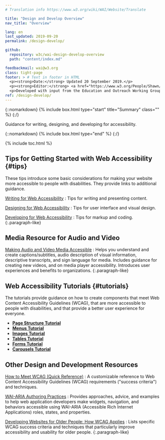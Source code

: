 ```yaml
---
# Translation info https://www.w3.org/wiki/WAI/Website/Translate

title: "Design and Develop Overview"
nav_title: "Overview"

lang: en
last_updated: 2019-09-20
permalink: /design-develop/

github:
  repository: w3c/wai-design-develop-overview
  path: "content/index.md"

feedbackmail: wai@w3.org
class: tight-page
footer: > # Text in footer in HTML
  <p><strong>Date:</strong> Updated 20 September 2019.</p>
  <p><strong>Editor:</strong> <a href="https://www.w3.org/People/Shawn/">Shawn Lawton Henry</a>.</p>
  <p>Developed with input from the Education and Outreach Working Group (<a href="http://www.w3.org/WAI/EO/">EOWG</a>).</p>
ref: /design-develop/
---
```


{::nomarkdown}
{% include box.html type="start" title="Summary" class="" %}
{:/}

Guidance for writing, designing, and developing for accessibility.

{::nomarkdown}
{% include box.html type="end" %}
{:/}


{% include toc.html %}

## Tips for Getting Started with Web Accessibility {#tips}

These tips introduce some basic considerations for making your website more accessible to people with disabilities. They provide links to additional guidance.

[Writing for Web Accessibility](/tips/writing/) 
: Tips for writing and presenting content.

[Designing for Web Accessibility](/tips/designing/) 
: Tips for user interface and visual design.

[Developing for Web Accessibility](/tips/developing/) 
: Tips for markup and coding.
{:.paragraph-like}

## Media Resource for Audio and Video

[Making Audio and Video Media Accessible](/media/av/)
: Helps you understand and create captions/subtitles, audio description of visual information, descriptive transcripts, and sign language for media. Includes guidance for creating new videos, and on media player accessibility. Introduces user experiences and benefits to organizations.
{:.paragraph-like}

## Web Accessibility Tutorials {#tutorials}

The tutorials provide guidance on how to create components that meet Web Content Accessibility Guidelines (WCAG), that are more accessible to people with disabilities, and that provide a better user experience for everyone.

* **[Page Structure Tutorial](/tutorials/page-structure/)**
* **[Menus Tutorial](/tutorials/menus/)**
* **[Images Tutorial](/tutorials/images/)**
* **[Tables Tutorial](/tutorials/tables/)**
* **[Forms Tutorial](/tutorials/forms/)**
* **[Carousels Tutorial](/tutorials/carousels/)**

## Other Design and Development Resources

[How to Meet WCAG (Quick Reference)](/WCAG21/quickref/)
: A customizable reference to Web Content Accessibility Guidelines (WCAG) requirements ("success criteria") and techniques.

[WAI-ARIA Authoring Practices](https://www.w3.org/TR/wai-aria-practices/)
: Provides approaches, advice, and examples to help web application developers make widgets, navigation, and behaviors accessible using WAI-ARIA (Accessible Rich Internet Applications) roles, states, and properties.

[Developing Websites for Older People: How WCAG Applies](/older-users/developing/)
: Lists specific WCAG success criteria and techniques that particularly improve accessibility and usability for older people.
{:.paragraph-like}
